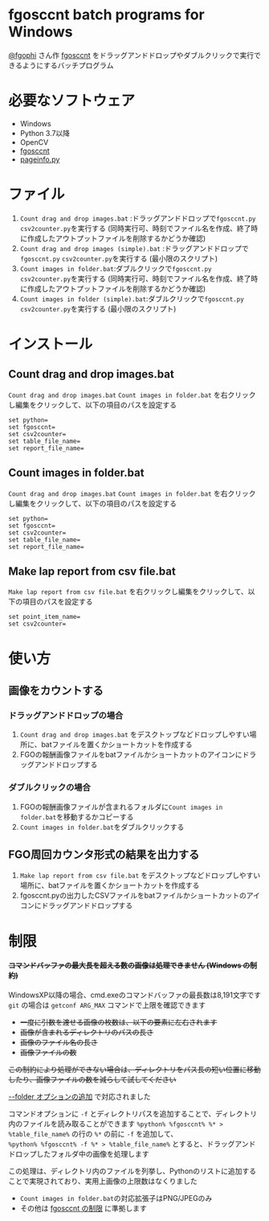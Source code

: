 # fgosccnt batch programs for Windows

[@fgophi](https://twitter.com/fgophi) さん作 [fgosccnt](https://github.com/fgophi/fgosccnt) をドラッグアンドドロップやダブルクリックで実行できるようにするバッチプログラム

# 必要なソフトウェア
* Windows
* Python 3.7以降
* OpenCV
* [fgosccnt](https://github.com/fgophi/fgosccnt)
* [pageinfo.py](https://github.com/max747/fgojunks/blob/master/pageinfo/pageinfo.py)


# ファイル
1. `Count drag and drop images.bat` :ドラッグアンドドロップで`fgosccnt.py` `csv2counter.py`を実行する (同時実行可、時刻でファイル名を作成、終了時に作成したアウトプットファイルを削除するかどうか確認)
2. `Count drag and drop images (simple).bat` :ドラッグアンドドロップで`fgosccnt.py` `csv2counter.py`を実行する (最小限のスクリプト)
3. `Count images in folder.bat`:ダブルクリックで`fgosccnt.py` `csv2counter.py`を実行する (同時実行可、時刻でファイル名を作成、終了時に作成したアウトプットファイルを削除するかどうか確認)
4. `Count images in folder (simple).bat`:ダブルクリックで`fgosccnt.py` `csv2counter.py`を実行する (最小限のスクリプト)

# インストール

## Count drag and drop images.bat
`Count drag and drop images.bat` `Count images in folder.bat` を右クリックし編集をクリックして、以下の項目のパスを設定する
```
set python=
set fgosccnt=
set csv2counter=
set table_file_name=
set report_file_name=
```
## Count images in folder.bat
`Count drag and drop images.bat` `Count images in folder.bat` を右クリックし編集をクリックして、以下の項目のパスを設定する
```
set python=
set fgosccnt=
set csv2counter=
set table_file_name=
set report_file_name=
```
## Make lap report from csv file.bat
`Make lap report from csv file.bat`  を右クリックし編集をクリックして、以下の項目のパスを設定する
```
set point_item_name=
set csv2counter=
```

# 使い方

## 画像をカウントする
### ドラッグアンドドロップの場合
1. `Count drag and drop images.bat` をデスクトップなどドロップしやすい場所に、batファイルを置くかショートカットを作成する
2. FGOの報酬画像ファイルをbatファイルかショートカットのアイコンにドラッグアンドドロップする

### ダブルクリックの場合
1. FGOの報酬画像ファイルが含まれるフォルダに`Count images in folder.bat`を移動するかコピーする
2. `Count images in folder.bat`をダブルクリックする

## FGO周回カウンタ形式の結果を出力する
1. `Make lap report from csv file.bat` をデスクトップなどドロップしやすい場所に、batファイルを置くかショートカットを作成する
2. fgosccnt.pyの出力したCSVファイルをbatファイルかショートカットのアイコンにドラッグアンドドロップする

# 制限

#### ~~コマンドバッファの最大長を超える数の画像は処理できません (Windows の制約)~~
WindowsXP以降の場合、cmd.exeのコマンドバッファの最長数は8,191文字です　　
`git` の場合は `getconf ARG_MAX` コマンドで上限を確認できます　　
* ~~一度に引数を渡せる画像の枚数は、以下の要素に左右されます~~　　
* ~~画像が含まれるディレクトリのパスの長さ~~　　
* ~~画像のファイル名の長さ~~　　
* ~~画像ファイルの数~~　　

~~この制約により処理ができない場合は、ディレクトリをパス長の短い位置に移動したり、画像ファイルの数を減らして試してください~~

[--folder オプションの追加](https://github.com/fgophi/fgosccnt/commit/ff269e6f4268f11eee667bfe1d62f63e6f6976b3#diff-eee32438348d5e323def03b19e2e331e) で対応されました

コマンドオプションに `-f` とディレクトリパスを追加することで、ディレクトリ内のファイルを読み取ることができます
`%python% %fgosccnt% %* > %table_file_name%` の行の `%*` の前に `-f` を追加して、<br>
`%python% %fgosccnt% -f %* > %table_file_name%`  とすると、ドラッグアンドドロップしたフォルダ中の画像を処理します


この処理は、ディレクトリ内のファイルを列挙し、Pythonのリストに追加することで実現されており、実用上画像の上限数はなくりました

* `Count images in folder.bat`の対応拡張子はPNG/JPEGのみ
* その他は [fgosccnt の制限](https://github.com/fgophi/fgosccnt/blob/master/README.md) に準拠します
